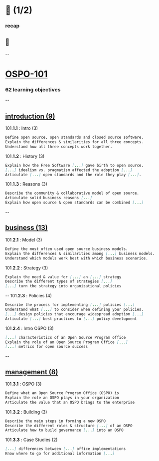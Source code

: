 # 👀 (1/2)
### recap

## 💯
--
# [OSPO-101](https://github.com/digital-sustainability/module-eoss-ospo101/tree/main#course-outline)
### 62 learning objectives
--
## [introduction (9)](https://digital-sustainability.github.io/module-eoss-ospo101/module1/)

101.**1.1** : Intro (3)

``` md
Define open source, open standards and closed source software.
Explain the differences & similarities for all three concepts.
Understand how all three concepts work together.
```

101.**1.2** : History (3)

``` md
Explain how the Free Software [...] gave birth to open source.
[...] idealism vs. pragmatism affected the adoption [...]
Articulate [...] open standards and the role they play [...].
```

101.**1.3** : Reasons (3)

``` md
Describe the community & collaborative model of open source.
Articulate solid business reasons [...]
Explain how open source & open standards can be combined [...]
```
--
## [business (13)](https://digital-sustainability.github.io/module-eoss-ospo101/module2/)

101.**2.1** : Model (3)

``` md
Define the most often used open source business models.
Explain the differences & similarities among [...] business models.
Understand which models work best with which business scenarios.
```

101.**2.2** : Strategy (3)

``` md
Explain the need & value for [...] an [...] strategy
Describe the different types of strategies [...]
[...] turn the strategy into organizational policies
```
--
101.**2.3** : Policies (4)

``` md
Describe the process for implementing [...] policies [...]
Understand what [...] to consider when defining your policies.
[...] design policies that encourage widespread adoption [...]
Articulate [...] best practices to [...] policy development
```

101.**2.4** : Intro OSPO (3)

``` md
[...] characteristics of an Open Source Program office
Explain the role of an Open Source Program Office [...]
[...] metrics for open source success
```
--
## [management (8)](https://digital-sustainability.github.io/module-eoss-ospo101/module3/)

101.**3.1** : OSPO (3)

``` md
Define what an Open Source Program Office (OSPO) is
Explain the role an OSPO plays in your organization
Articulate the value that an OSPO brings to the enterprise
```

101.**3.2** : Building (3)

``` md
Describe the main steps in forming a new OSPO
Describe the different roles & structure [...] of an OSPO
Articulate how to build governance [...] into an OSPO
```

101.**3.3** : Case Studies (2)

``` md
[...] differences between [...] office implementations
Know where to go for additional information [...]
```